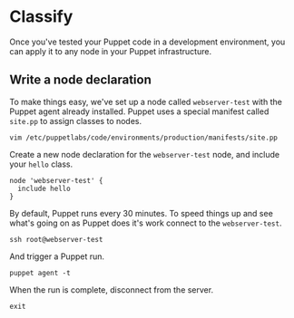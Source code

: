 # Classify

Once you've tested your Puppet code in a development environment, you can apply
it to any node in your Puppet infrastructure.

## Write a node declaration

To make things easy, we've set up a node called `webserver-test` with the
Puppet agent already installed. Puppet uses a special manifest called `site.pp`
to assign classes to nodes.

    vim /etc/puppetlabs/code/environments/production/manifests/site.pp

Create a new node declaration for the `webserver-test` node, and include your
`hello` class.

    node 'webserver-test' {
      include hello
    }

By default, Puppet runs every 30 minutes. To speed things up and see what's
going on as Puppet does it's work connect to the `webserver-test`.

    ssh root@webserver-test

And trigger a Puppet run.

    puppet agent -t

When the run is complete, disconnect from the server.

    exit

